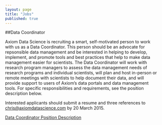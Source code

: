```yaml
---
layout: page
title: "Jobs"
published: true
---
```



##Data Coordinator

Axiom Data Science is recruiting a smart, self-motivated person to work with us as a Data Coordinator. This person should be an advocate for repsonsible data management and be interested in helping to develop, implement, and promote tools and best practices that help to make data management easier for scientists. The Data Coordinator will work with research program managers to assess the data management needs of research programs and individual scientists, will plan and host in-person or remote meetings with scientists to help document their data, and will provide support to users of Axiom’s data portals and data management tools. For specific responsibilities and requirements, see the position description below.

Interested applicants should submit a resume and three references to <chris@axiomdatascience.com> by 20 March 2015.

[Data Coordinator Position Description](/assets/positions/Axiom_DataCoordinator.pdf "position descrition" )

